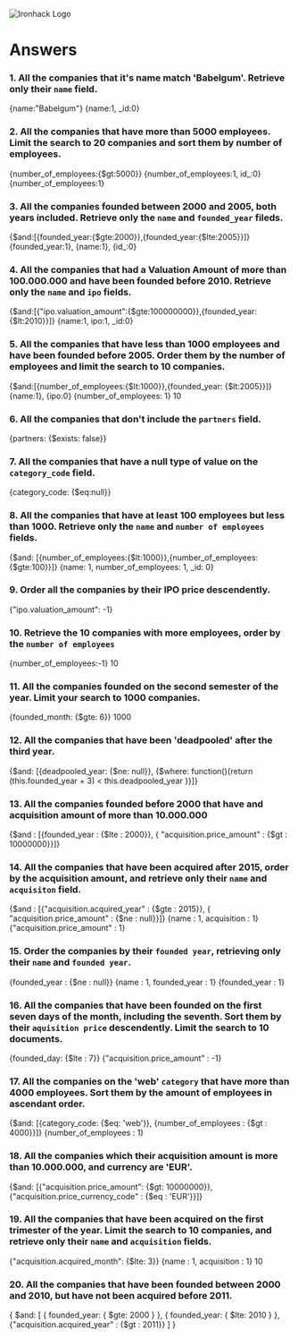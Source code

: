 ![Ironhack Logo](https://i.imgur.com/1QgrNNw.png)

# Answers

### 1. All the companies that it's name match 'Babelgum'. Retrieve only their `name` field.
{name:"Babelgum"}
{name:1, _id:0}
<!-- Your Code Goes Here -->

### 2. All the companies that have more than 5000 employees. Limit the search to 20 companies and sort them by **number of employees**.
{number_of_employees:{$gt:5000}}
{number_of_employees:1, id_:0}
{number_of_employees:1}
<!-- Your Code Goes Here -->

### 3. All the companies founded between 2000 and 2005, both years included. Retrieve only the `name` and `founded_year` fileds.
{$and:[{founded_year:{$gte:2000}},{founded_year:{$lte:2005}}]}
{founded_year:1}, {name:1}, {id_:0}
<!-- Your Code Goes Here -->

### 4. All the companies that had a Valuation Amount of more than 100.000.000 and have been founded before 2010. Retrieve only the `name` and `ipo` fields.
{$and:[{"ipo.valuation_amount":{$gte:100000000}},{founded_year: {$lt:2010}}]}
{name:1, ipo:1, _id:0}
<!-- Your Code Goes Here -->

### 5. All the companies that have less than 1000 employees and have been founded before 2005. Order them by the number of employees and limit the search to 10 companies.
{$and:[{number_of_employees:{$lt:1000}},{founded_year: {$lt:2005}}]}
{name:1}, {ipo:0}
{number_of_employees: 1}
10
<!-- Your Code Goes Here -->

### 6. All the companies that don't include the `partners` field.
{partners: {$exists: false}}
<!-- Your Code Goes Here -->

### 7. All the companies that have a null type of value on the `category_code` field.
{category_code: {$eq:null}}
<!-- Your Code Goes Here -->

### 8. All the companies that have at least 100 employees but less than 1000. Retrieve only the `name` and `number of employees` fields.
{$and: [{number_of_employees:{$lt:1000}},{number_of_employees:{$gte:100}}]}
{name: 1, number_of_employees: 1, _id: 0}
<!-- Your Code Goes Here -->

### 9. Order all the companies by their IPO price descendently.
{"ipo.valuation_amount": -1}
<!-- Your Code Goes Here -->

### 10. Retrieve the 10 companies with more employees, order by the `number of employees`
{number_of_employees:-1}
10
<!-- Your Code Goes Here -->

### 11. All the companies founded on the second semester of the year. Limit your search to 1000 companies.
{founded_month: {$gte: 6}}
1000
<!-- Your Code Goes Here -->
### 12. All the companies that have been 'deadpooled' after the third year.
{$and: [{deadpooled_year: {$ne: null}}, {$where: function(){return (this.founded_year + 3) < this.deadpooled_year }}]}
<!-- Your Code Goes Here -->

### 13. All the companies founded before 2000 that have and acquisition amount of more than 10.000.000
{$and : [{founded_year : {$lte : 2000}}, { "acquisition.price_amount" : {$gt : 10000000}}]}
<!-- Your Code Goes Here -->

### 14. All the companies that have been acquired after 2015, order by the acquisition amount, and retrieve only their `name` and `acquisiton` field.
{$and : [{"acquisition.acquired_year" : {$gte : 2015}}, { "acquisition.price_amount" : {$ne : null}}]}
{name : 1, acquisition : 1}
{"acquisition.price_amount" : 1}
<!-- Your Code Goes Here -->

### 15. Order the companies by their `founded year`, retrieving only their `name` and `founded year`.
{founded_year : {$ne : null}}
{name : 1, founded_year : 1}
{founded_year : 1}
<!-- Your Code Goes Here -->

### 16. All the companies that have been founded on the first seven days of the month, including the seventh. Sort them by their `aquisition price` descendently. Limit the search to 10 documents.
{founded_day: {$lte : 7}}
{"acquisition.price_amount" : -1}
<!-- Your Code Goes Here -->

### 17. All the companies on the 'web' `category` that have more than 4000 employees. Sort them by the amount of employees in ascendant order.
{$and: [{category_code: {$eq: 'web'}}, {number_of_employees : {$gt : 4000}}]}
{number_of_employees : 1}
<!-- Your Code Goes Here -->

### 18. All the companies which their acquisition amount is more than 10.000.000, and currency are 'EUR'.
{$and: [{"acquisition.price_amount": {$gt: 10000000}}, {"acquisition.price_currency_code" : {$eq : 'EUR'}}]}
<!-- Your Code Goes Here -->

### 19. All the companies that have been acquired on the first trimester of the year. Limit the search to 10 companies, and retrieve only their `name` and `acquisition` fields.
{"acquisition.acquired_month": {$lte: 3}}
{name : 1, acquisition : 1}
10
<!-- Your Code Goes Here -->

### 20. All the companies that have been founded between 2000 and 2010, but have not been acquired before 2011.
{ $and: [ { founded_year: { $gte: 2000 } }, { founded_year: { $lte: 2010 } }, {"acquisition.acquired_year" : {$gt : 2011}} ] }
<!-- Your Code Goes Here -->
